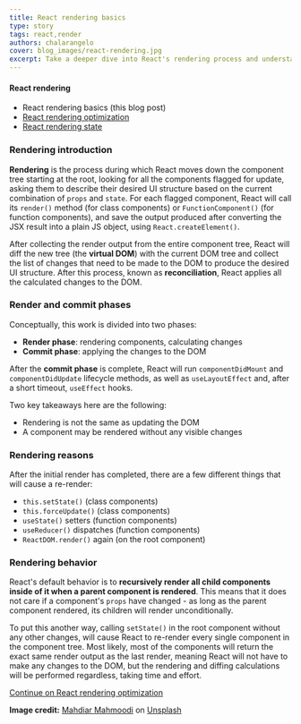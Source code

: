 ```yaml
---
title: React rendering basics
type: story
tags: react,render
authors: chalarangelo
cover: blog_images/react-rendering.jpg
excerpt: Take a deeper dive into React's rendering process and understand the basics behind the popular JavaScript framework.
---
```


#### React rendering

- React rendering basics (this blog post)
- [React rendering optimization](/blog/s/react-rendering-optimization)
- [React rendering state](/blog/s/react-rendering-state)


### Rendering introduction

**Rendering** is the process during which React moves down the component tree starting at the root, looking for all the components flagged for update, asking them to describe their desired UI structure based on the current combination of `props` and `state`. For each flagged component, React will call its `render()` method (for class components) or `FunctionComponent()` (for function components), and save the output produced after converting the JSX result into a plain JS object, using `React.createElement()`.

After collecting the render output from the entire component tree, React will diff the new tree (the **virtual DOM**) with the current DOM tree and collect the list of changes that need to be made to the DOM to produce the desired UI structure. After this process, known as **reconciliation**, React applies all the calculated changes to the DOM.

### Render and commit phases

Conceptually, this work is divided into two phases:

- **Render phase**: rendering components, calculating changes
- **Commit phase**: applying the changes to the DOM

After the **commit phase** is complete, React will run `componentDidMount` and `componentDidUpdate` lifecycle methods, as well as `useLayoutEffect` and, after a short timeout, `useEffect` hooks.

Two key takeaways here are the following:

- Rendering is not the same as updating the DOM
- A component may be rendered without any visible changes

### Rendering reasons

After the initial render has completed, there are a few different things that will cause a re-render:

- `this.setState()` (class components)
- `this.forceUpdate()` (class components)
- `useState()` setters (function components)
- `useReducer()` dispatches (function components)
- `ReactDOM.render()` again (on the root component)

### Rendering behavior

React's default behavior is to **recursively render all child components inside of it when a parent component is rendered**. This means that it does not care if a component's `props` have changed - as long as the parent component rendered, its children will render unconditionally.

To put this another way, calling `setState()` in the root component without any other changes, will cause React to re-render every single component in the component tree. Most likely, most of the components will return the exact same render output as the last render, meaning React will not have to make any changes to the DOM, but the rendering and diffing calculations will be performed regardless, taking time and effort.

[Continue on React rendering optimization](/blog/s/react-rendering-optimization)

**Image credit:** [Mahdiar Mahmoodi](https://unsplash.com/@mhdr_m?utm_source=unsplash&utm_medium=referral&utm_content=creditCopyText) on [Unsplash](https://unsplash.com?utm_source=unsplash&utm_medium=referral&utm_content=creditCopyText)
